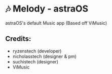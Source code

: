 # 🎶 Melody - astraOS
astraOS's default Music app (Based off ViMusic)

## Credits:
- ryzenstech (developer)
- nicholasstech (designer & pm)
- suchistech (designer)
- ViMusic

